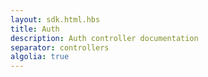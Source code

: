```yaml
---
layout: sdk.html.hbs
title: Auth
description: Auth controller documentation
separator: controllers
algolia: true
---
```

